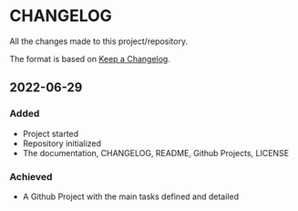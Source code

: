 # CHANGELOG #

All the changes made to this project/repository.

The format is based on [Keep a Changelog](https://keepachangelog.com/en/1.0.0/).

## 2022-06-29

### Added

- Project started
- Repository initialized
- The documentation, CHANGELOG, README, Github Projects, LICENSE

### Achieved

- A Github Project with the main tasks defined and detailed